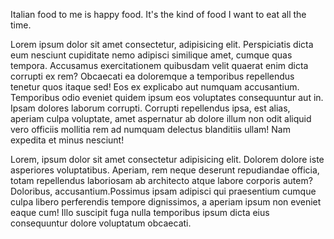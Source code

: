 <!--
template: article.html
title: Food That Makes Me Happy
appendToTarget: true
category: Comfort Food Recipes
tag:
- Pasta
image: spaghetti-and-meatballs.jpg
-->
Italian food to me is happy food. It's the kind of food I want to eat all the time.
<!-- end -->
Lorem ipsum dolor sit amet consectetur, adipisicing elit. Perspiciatis dicta eum nesciunt cupiditate nemo adipisci similique amet, cumque quas tempora. Accusamus exercitationem quibusdam velit quaerat enim dicta corrupti ex rem?
Obcaecati ea doloremque a temporibus repellendus tenetur quos itaque sed! Eos ex explicabo aut numquam accusantium. Temporibus odio eveniet quidem ipsum eos voluptates consequuntur aut in. Ipsam dolores laborum corrupti.
Corrupti repellendus ipsa, est alias, aperiam culpa voluptate, amet aspernatur ab dolore illum non odit aliquid vero officiis mollitia rem ad numquam delectus blanditiis ullam! Nam expedita et minus nesciunt!

Lorem, ipsum dolor sit amet consectetur adipisicing elit. Dolorem dolore iste asperiores voluptatibus. Aperiam, rem neque deserunt repudiandae officia, totam repellendus laboriosam ab architecto atque labore corporis autem? Doloribus, accusantium.Possimus ipsam adipisci qui praesentium cumque culpa libero perferendis tempore dignissimos, a aperiam ipsum non eveniet eaque cum! Illo suscipit fuga nulla temporibus ipsum dicta eius consequuntur dolore voluptatum obcaecati.
